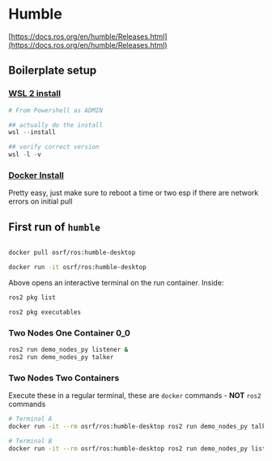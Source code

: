# Humble

[https://docs.ros.org/en/humble/Releases.html](https://docs.ros.org/en/humble/Releases.html)

## Boilerplate setup

### [WSL 2 install](https://learn.microsoft.com/en-us/windows/wsl/install#install-wsl-command)

```powershell
# From Powershell as ADMIN

## actually do the install
wsl --install

## verify correct version
wsl -l -v
```

### [Docker Install](https://docs.docker.com/desktop/windows/wsl/)

Pretty easy, just make sure to reboot a time or two esp if there are network errors on initial pull

## First run of `humble`

```bash

docker pull osrf/ros:humble-desktop

docker run -it osrf/ros:humble-desktop
```

Above opens an interactive terminal on the run container. Inside:

```bash
ros2 pkg list

ros2 pkg executables
```

### Two Nodes One Container 0_0

```bash
ros2 run demo_nodes_py listener &
ros2 run demo_nodes_py talker
```

### Two Nodes Two Containers

Execute these in a regular terminal, these are `docker` commands - **NOT** `ros2` commands

```bash
# Terminal A
docker run -it --rm osrf/ros:humble-desktop ros2 run demo_nodes_py talker

# Terminal B
docker run -it --rm osrf/ros:humble-desktop ros2 run demo_nodes_py listener
```
